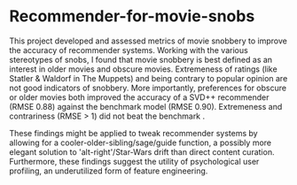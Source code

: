 # Recommender-for-movie-snobs
This project developed and assessed metrics of movie snobbery to improve the accuracy of recommender systems. 
Working with the various stereotypes of snobs, I found that movie snobbery is best defined as an interest in older movies and obscure movies. Extremeness of ratings (like Statler & Waldorf in The Muppets) and being contrary to popular opinion are not good indicators of snobbery.
More importantly, preferences for obscure or older movies both improved the accuracy of a SVD++ recommender (RMSE 0.88) against the benchmark model (RMSE 0.90). Extremeness and contrariness (RMSE > 1) did not beat the benchmark .

These findings might be applied to tweak recommender systems by allowing for a cooler-older-sibling/sage/guide function, a possibly more elegant solution to 'alt-right'/Star-Wars drift than direct content curation. Furthermore, these findings suggest the utility of psychological user profiling, an underutilized form of feature engineering.
